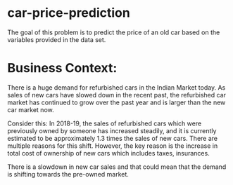 # car-price-prediction
The goal of this problem is to predict the price of an old car based on the variables provided in the data set.

# Business Context:
There is a huge demand for refurbished cars in the Indian Market today. As sales of new cars have slowed down in the recent past, the refurbished car market has continued to grow over the past year and is larger than the new car market now.

Consider this: In 2018-19, the sales of refurbished cars which were previously owned by someone has increased steadily, and it is currently estimated to be approximately 1.3 times the sales of new cars. There are multiple reasons for this shift. However, the key reason is the increase in total cost of ownership of new cars which includes taxes, insurances.

There is a slowdown in new car sales and that could mean that the demand is shifting towards the pre-owned market.
